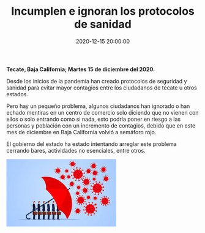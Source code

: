 ﻿---
layout: blog
title:  "Incumplen e ignoran los protocolos de sanidad"
date:   2020-12-15 20:00:00
categories: tecate
permalink: /:categories/:title:output_ext
image: /img/cnr/2020-12-15-incumplen-e-ignoran.jpeg
alt: "Incumplen e ignoran los protocolos de sanidad"
autor: 
---
 
**Tecate, Baja California; Martes 15 de diciembre del 2020.**


Desde los inicios de la pandemia han creado protocolos de seguridad y sanidad para evitar mayor contagios entre los ciudadanos de tecate u otros estados.


Pero hay un pequeño problema, algunos ciudadanos han ignorado o han echado mentiras en un centro de comercio solo diciendo que no vienen con ellos o solo entrando como si nada, esto podría poner en riesgo a las personas y población con un incremento de contagios, debido que en este mes de diciembre en Baja California volvió a semáforo rojo.


El gobierno del estado ha estado intentando arreglar este problema cerrando bares, actividades no esenciales, entre otros.

<div id="carouselExampleSlidesOnly" class="carousel slide" data-ride="carousel">
  <div class="carousel-inner">
    <div class="carousel-item active">
       <img class="d-block w-100" src="/img/cnr/2020-12-15-incumplen-e-ignoran.jpeg" loading="lazy"  alt="Incumplen e ignoran los protocolos de sanidad">
    </div>
  </div>
</div>